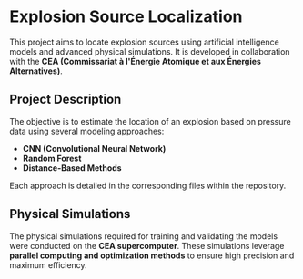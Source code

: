 # Explosion Source Localization

This project aims to locate explosion sources using artificial intelligence models and advanced physical simulations. It is developed in collaboration with the **CEA (Commissariat à l'Énergie Atomique et aux Énergies Alternatives)**.

## Project Description


The objective is to estimate the location of an explosion based on pressure data using several modeling approaches:
- **CNN (Convolutional Neural Network)**
- **Random Forest**
- **Distance-Based Methods**

Each approach is detailed in the corresponding files within the repository.

## Physical Simulations

The physical simulations required for training and validating the models were conducted on the **CEA supercomputer**. These simulations leverage **parallel computing and optimization methods** to ensure high precision and maximum efficiency.
